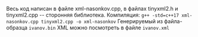 Весь код написан в файле xml-nasonkov.cpp, в файлах tinyxml2.h и tinyxml2.cpp -- сторонняя библиотека.
Компиляция: `g++ -std=c++17 xml-nasonkov.cpp tinyxml2.cpp -o xml-nasonkov`
Генерируемый из файла-образца `ivanov.bin` XML можно посмотреть в файле `ivanov.xml`